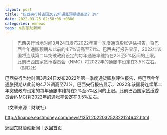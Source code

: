 ```yaml
---
layout: post
title: "巴西央行将该国2022年通胀预期提高至7.1%"
date: 2022-03-25 02:58:06 +0800
categories: emnews
tags: 东财滚动新闻
---
```

> 巴西央行当地时间3月24日发布2022年第一季度通货膨胀评估报告，将巴西今年通胀预期从此前的4.7%调高至7.1%。巴西央行报告显示，2022年该国将连续第二年突破政府设定的每年通胀率维持在2%至5%区间的上限。此前巴西国家货币委员会（NMC）将2022年的通胀率设定在3.5%左右。（财联社）

<p>巴西央行当地时间3月24日发布2022年第一季度通货膨胀评估报告，将巴西今年通胀预期从此前的4.7%调高至7.1%。巴西央行报告显示，2022年该国将连续第二年突破政府设定的每年通胀率维持在2%至5%区间的上限。此前巴西国家<span id="Info.3326"><a href="http://data.eastmoney.com/cjsj/hbgyl.html" class="infokey">货币</a></span>委员会(NMC)将2022年的通胀率设定在3.5%左右。</p><p class="em_media">（文章来源：财联社）</p>

<http://finance.eastmoney.com/news/1351,202203252322124642.html>

[返回东财滚动新闻](//finews.withounder.com/emnews/)｜[返回首页](//finews.withounder.com/)